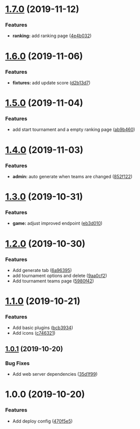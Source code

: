 # [1.7.0](https://github.com/hirsch88/copa-app/compare/v1.6.0...v1.7.0) (2019-11-12)


### Features

* **ranking:** add ranking page ([4e4b032](https://github.com/hirsch88/copa-app/commit/4e4b0321a0f04197af06cd548556b7d63820ad3e))

# [1.6.0](https://github.com/hirsch88/copa-app/compare/v1.5.0...v1.6.0) (2019-11-06)


### Features

* **fixtures:** add update score ([d2b13d7](https://github.com/hirsch88/copa-app/commit/d2b13d7a43c86e3933e441147b67d9d8cd027da9))

# [1.5.0](https://github.com/hirsch88/copa-app/compare/v1.4.0...v1.5.0) (2019-11-04)


### Features

* add start tournament and a empty ranking page ([ab9b460](https://github.com/hirsch88/copa-app/commit/ab9b460fe8eddf5947265361c6bd670a50b5aea1))

# [1.4.0](https://github.com/hirsch88/copa-app/compare/v1.3.0...v1.4.0) (2019-11-03)


### Features

* **admin:** auto generate when teams are changed ([852f122](https://github.com/hirsch88/copa-app/commit/852f122e2272c75a8b820fd6d2b56eacb7c8956b))

# [1.3.0](https://github.com/hirsch88/copa-app/compare/v1.2.0...v1.3.0) (2019-10-31)


### Features

* **game:** adjust improved endpoint ([eb3d010](https://github.com/hirsch88/copa-app/commit/eb3d010677a4be0bfb8578cdf6d177f20f2c0830))

# [1.2.0](https://github.com/hirsch88/copa-app/compare/v1.1.0...v1.2.0) (2019-10-30)


### Features

* Add generate tab ([6a96395](https://github.com/hirsch88/copa-app/commit/6a963955dad515febb90632c1078e84fbc747f60))
* add tournament options and delete ([9aa0cf2](https://github.com/hirsch88/copa-app/commit/9aa0cf2ff903768b3d9893e15c729791eaabccc4))
* Add tournament teams page ([5980f42](https://github.com/hirsch88/copa-app/commit/5980f422c32f506c6b4cb978547c7df2a04b631e))

# [1.1.0](https://github.com/hirsch88/copa-app/compare/v1.0.1...v1.1.0) (2019-10-21)


### Features

* Add basic plugins ([bcb3934](https://github.com/hirsch88/copa-app/commit/bcb3934ba911e14c5a57a7c456455b2cdf26908b))
* Add icons ([c746321](https://github.com/hirsch88/copa-app/commit/c74632195a255c7aec8db8960111018ce2b47a18))

## [1.0.1](https://github.com/hirsch88/copa-app/compare/v1.0.0...v1.0.1) (2019-10-20)


### Bug Fixes

* Add web server dependencies ([35d1f99](https://github.com/hirsch88/copa-app/commit/35d1f99bbe8e77219fdcf15333b75c32dfc616c7))

# 1.0.0 (2019-10-20)


### Features

* Add deploy config ([470f5e5](https://github.com/hirsch88/copa-app/commit/470f5e536accebf3978d8612adfdd7d301b61cb1))
